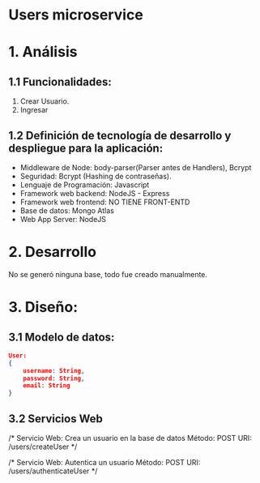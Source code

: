 # Users microservice

# 1. Análisis

## 1.1 Funcionalidades:

1. Crear Usuario.
2. Ingresar 

## 1.2 Definición de tecnología de desarrollo y despliegue para la aplicación:
* Middleware de Node:  body-parser(Parser antes de Handlers), Bcrypt
* Seguridad: Bcrypt (Hashing de contraseñas).
* Lenguaje de Programación: Javascript
* Framework web backend: NodeJS - Express
* Framework web frontend: NO TIENE FRONT-ENTD
* Base de datos: Mongo Atlas
* Web App Server: NodeJS

# 2. Desarrollo

No se generó ninguna base, todo fue creado manualmente.

# 3. Diseño:

## 3.1 Modelo de datos:

```json
User:
{
    username: String,
    password: String,
    email: String
}
```

## 3.2 Servicios Web

/* Servicio Web: Crea un usuario en la base de datos
  Método: POST
  URI: /users/createUser
*/

/* Servicio Web: Autentica un usuario
  Método: POST
  URI: /users/authenticateUser
*/


